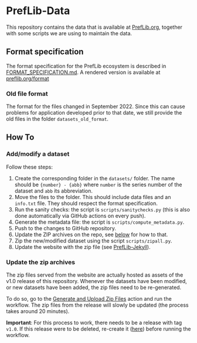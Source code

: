 # PrefLib-Data

This repository contains the data that is available at 
[PrefLib.org](https://preflib.org/>), together with some scripts
we are using to maintain the data.

## Format specification

The format specification for the PrefLib ecosystem is described in
[FORMAT_SPECIFICATION.md](https://github.com/PrefLib/PrefLib-Data/blob/main/FORMAT_SPECIFICATION.md).
A rendered version is available at [preflib.org/format](https://preflib.org/format)

### Old file format

The format for the files changed in September 2022. Since this can cause problems for application
developed prior to that date, we still provide the old files in the folder `datasets_old_format`.

## How To

### Add/modify a dataset

Follow these steps:

1. Create the corresponding folder in the `datasets/` folder. The name should be `{number} - {abb}` where `number` is the series number of the dataset and `abb` its abbreviation.
2. Move the files to the folder. This should include data files and an `info.txt` file. They should respect the format specification.
3. Run the sanity checks: the script is `scripts/sanitychecks.py` (this is also done automatically via GitHub actions on every push).
4. Generate the metadata file: the script is `scripts/compute_metadata.py`.
5. Push to the changes to GitHub repository.
6. Update the ZIP archives on the repo, see [below](#update-the-zip-archives) for how to that.
7. Zip the new/modified dataset using the script `scripts/zipall.py`.
8. Update the website with the zip file (see [PrefLib-Jekyll](https://github.com/PrefLib/PrefLib-Jekyll)).

### Update the zip archives

The zip files served from the website are actually hosted as assets of the v1.0 release of this repository.
Whenever the datasets have been modified, or new datasets have been added, the zip files need to be
re-generated.

To do so, go to the [Generate and Upload Zip Files](https://github.com/PrefLib/PrefLib-Data/actions/workflows/releasezip.yml)
action and run the workflow. The zip files from the release will slowly be updated (the process takes around 20 minutes).

**Important**: For this process to work, there needs to be a release with tag `v1.0`. If this release
were to be deleted, re-create it ([here](https://github.com/PrefLib/PrefLib-Data/releases/new))
before running the workflow.
